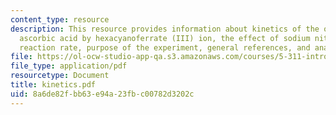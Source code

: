 ```yaml
---
content_type: resource
description: This resource provides information about kinetics of the oxidation of
  ascorbic acid by hexacyanoferrate (III) ion, the effect of sodium nitrate on the
  reaction rate, purpose of the experiment, general references, and analysis and discussion.
file: https://ol-ocw-studio-app-qa.s3.amazonaws.com/courses/5-311-introductory-chemical-experimentation-fall-2005/8a6de82fbb63e94a23fbc00782d3202c_kinetics.pdf
file_type: application/pdf
resourcetype: Document
title: kinetics.pdf
uid: 8a6de82f-bb63-e94a-23fb-c00782d3202c
---
```

